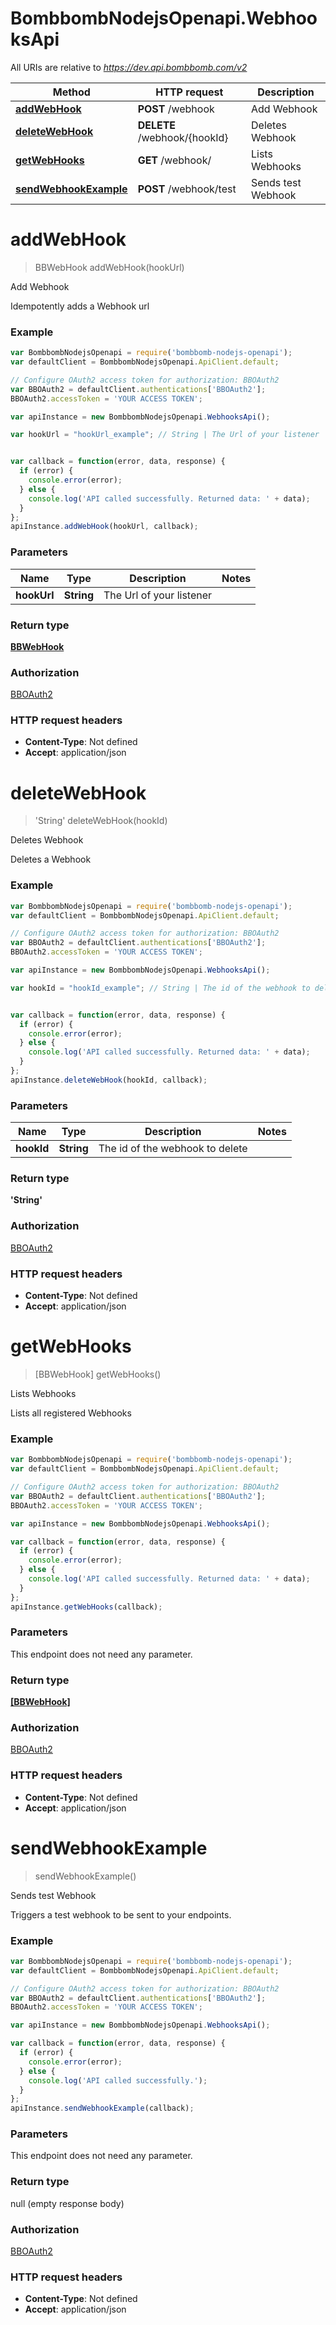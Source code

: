 # BombbombNodejsOpenapi.WebhooksApi

All URIs are relative to *https://dev.api.bombbomb.com/v2*

Method | HTTP request | Description
------------- | ------------- | -------------
[**addWebHook**](WebhooksApi.md#addWebHook) | **POST** /webhook | Add Webhook
[**deleteWebHook**](WebhooksApi.md#deleteWebHook) | **DELETE** /webhook/{hookId} | Deletes Webhook
[**getWebHooks**](WebhooksApi.md#getWebHooks) | **GET** /webhook/ | Lists Webhooks
[**sendWebhookExample**](WebhooksApi.md#sendWebhookExample) | **POST** /webhook/test | Sends test Webhook


<a name="addWebHook"></a>
# **addWebHook**
> BBWebHook addWebHook(hookUrl)

Add Webhook

Idempotently adds a Webhook url

### Example
```javascript
var BombbombNodejsOpenapi = require('bombbomb-nodejs-openapi');
var defaultClient = BombbombNodejsOpenapi.ApiClient.default;

// Configure OAuth2 access token for authorization: BBOAuth2
var BBOAuth2 = defaultClient.authentications['BBOAuth2'];
BBOAuth2.accessToken = 'YOUR ACCESS TOKEN';

var apiInstance = new BombbombNodejsOpenapi.WebhooksApi();

var hookUrl = "hookUrl_example"; // String | The Url of your listener


var callback = function(error, data, response) {
  if (error) {
    console.error(error);
  } else {
    console.log('API called successfully. Returned data: ' + data);
  }
};
apiInstance.addWebHook(hookUrl, callback);
```

### Parameters

Name | Type | Description  | Notes
------------- | ------------- | ------------- | -------------
 **hookUrl** | **String**| The Url of your listener | 

### Return type

[**BBWebHook**](BBWebHook.md)

### Authorization

[BBOAuth2](../README.md#BBOAuth2)

### HTTP request headers

 - **Content-Type**: Not defined
 - **Accept**: application/json

<a name="deleteWebHook"></a>
# **deleteWebHook**
> &#39;String&#39; deleteWebHook(hookId)

Deletes Webhook

Deletes a Webhook

### Example
```javascript
var BombbombNodejsOpenapi = require('bombbomb-nodejs-openapi');
var defaultClient = BombbombNodejsOpenapi.ApiClient.default;

// Configure OAuth2 access token for authorization: BBOAuth2
var BBOAuth2 = defaultClient.authentications['BBOAuth2'];
BBOAuth2.accessToken = 'YOUR ACCESS TOKEN';

var apiInstance = new BombbombNodejsOpenapi.WebhooksApi();

var hookId = "hookId_example"; // String | The id of the webhook to delete


var callback = function(error, data, response) {
  if (error) {
    console.error(error);
  } else {
    console.log('API called successfully. Returned data: ' + data);
  }
};
apiInstance.deleteWebHook(hookId, callback);
```

### Parameters

Name | Type | Description  | Notes
------------- | ------------- | ------------- | -------------
 **hookId** | **String**| The id of the webhook to delete | 

### Return type

**&#39;String&#39;**

### Authorization

[BBOAuth2](../README.md#BBOAuth2)

### HTTP request headers

 - **Content-Type**: Not defined
 - **Accept**: application/json

<a name="getWebHooks"></a>
# **getWebHooks**
> [BBWebHook] getWebHooks()

Lists Webhooks

Lists all registered Webhooks

### Example
```javascript
var BombbombNodejsOpenapi = require('bombbomb-nodejs-openapi');
var defaultClient = BombbombNodejsOpenapi.ApiClient.default;

// Configure OAuth2 access token for authorization: BBOAuth2
var BBOAuth2 = defaultClient.authentications['BBOAuth2'];
BBOAuth2.accessToken = 'YOUR ACCESS TOKEN';

var apiInstance = new BombbombNodejsOpenapi.WebhooksApi();

var callback = function(error, data, response) {
  if (error) {
    console.error(error);
  } else {
    console.log('API called successfully. Returned data: ' + data);
  }
};
apiInstance.getWebHooks(callback);
```

### Parameters
This endpoint does not need any parameter.

### Return type

[**[BBWebHook]**](BBWebHook.md)

### Authorization

[BBOAuth2](../README.md#BBOAuth2)

### HTTP request headers

 - **Content-Type**: Not defined
 - **Accept**: application/json

<a name="sendWebhookExample"></a>
# **sendWebhookExample**
> sendWebhookExample()

Sends test Webhook

Triggers a test webhook to be sent to your endpoints.

### Example
```javascript
var BombbombNodejsOpenapi = require('bombbomb-nodejs-openapi');
var defaultClient = BombbombNodejsOpenapi.ApiClient.default;

// Configure OAuth2 access token for authorization: BBOAuth2
var BBOAuth2 = defaultClient.authentications['BBOAuth2'];
BBOAuth2.accessToken = 'YOUR ACCESS TOKEN';

var apiInstance = new BombbombNodejsOpenapi.WebhooksApi();

var callback = function(error, data, response) {
  if (error) {
    console.error(error);
  } else {
    console.log('API called successfully.');
  }
};
apiInstance.sendWebhookExample(callback);
```

### Parameters
This endpoint does not need any parameter.

### Return type

null (empty response body)

### Authorization

[BBOAuth2](../README.md#BBOAuth2)

### HTTP request headers

 - **Content-Type**: Not defined
 - **Accept**: application/json


